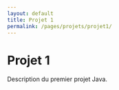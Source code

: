 ```yaml
---
layout: default
title: Projet 1
permalink: /pages/projets/projet1/
---
```


# Projet 1

Description du premier projet Java.
